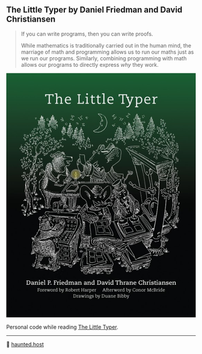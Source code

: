 ## The Little Typer by Daniel Friedman and David Christiansen

> If you can write programs, then you can write proofs.
>
> While mathematics is traditionally carried out in the human mind, the marriage of math and programming allows us to run our maths just as we run our programs. Similarly, combining programming with math allows our programs to directly express _why_ they work.

[![book cover](cover.jpg)](https://www.amazon.com/gp/product/0262536439)

Personal code while reading [The Little Typer](https://www.amazon.com/gp/product/0262536439).

---
👻 [haunted.host](https://www.haunted.host)
